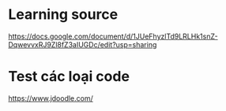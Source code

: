 # Learning source
https://docs.google.com/document/d/1JUeFhyzlTd9LRLHk1snZ-DqwevvxRJ9Zl8fZ3aIUGDc/edit?usp=sharing

# Test các loại code
https://www.jdoodle.com/